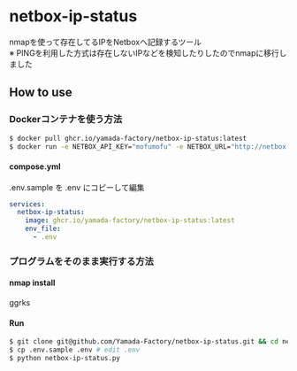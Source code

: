 # netbox-ip-status
nmapを使って存在してるIPをNetboxへ記録するツール  
※ PINGを利用した方式は存在しないIPなどを検知したりしたのでnmapに移行しました


## How to use
### Dockerコンテナを使う方法

```bash
$ docker pull ghcr.io/yamada-factory/netbox-ip-status:latest
$ docker run -e NETBOX_API_KEY="mofumofu" -e NETBOX_URL="http://netbox.example.com" -e NETBOX_PREFIX_TAG="homelab-1" ghcr.io/yamada-factory/netbox-ip-status:latest
```

#### compose.yml
.env.sample を .env にコピーして編集

```yml
services:
  netbox-ip-status:
    image: ghcr.io/yamada-factory/netbox-ip-status:latest
    env_file:
      - .env

```

### プログラムをそのまま実行する方法

#### nmap install
ggrks

#### Run

```bash
$ git clone git@github.com/Yamada-Factory/netbox-ip-status.git && cd netbox-ip-status
$ cp .env.sample .env # edit .env
$ python netbox-ip-status.py
```
